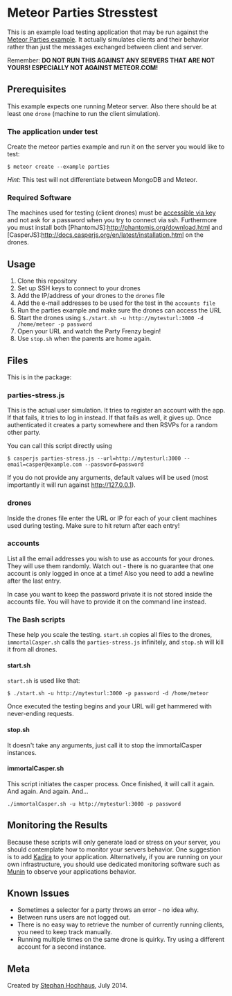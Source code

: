 # Meteor Parties Stresstest

This is an example load testing application that may be run against the [Meteor Parties example](https://www.meteor.com/examples/parties). It actually simulates clients and their behavior rather than just the messages exchanged between client and server.

Remember:
**DO NOT RUN THIS AGAINST ANY SERVERS THAT ARE NOT YOURS! ESPECIALLY NOT AGAINST METEOR.COM!**

## Prerequisites

This example expects one running Meteor server. Also there should be at least one `drone` (machine to run the client simulation).

### The application under test

Create the meteor parties example and run it on the server you would like to test:

    $ meteor create --example parties
    
*Hint*: This test will not differentiate between MongoDB and Meteor.

### Required Software

The machines used for testing (client drones) must be [accessible via key](http://sshkeychain.sourceforge.net/mirrors/SSH-with-Keys-HOWTO/SSH-with-Keys-HOWTO-4.html) and not ask for a password when you try to connect via ssh.
Furthermore you must install both [PhantomJS]:http://phantomjs.org/download.html and [CasperJS]:http://docs.casperjs.org/en/latest/installation.html on the drones.

## Usage

1. Clone this repository
2. Set up SSH keys to connect to your drones
3. Add the IP/address of your drones to the `drones` file
4. Add the e-mail addresses to be used for the test in the `accounts file`
5. Run the parties example and make sure the drones can access the URL
6. Start the drones using `$./start.sh -u http://mytesturl:3000 -d /home/meteor -p password`
7. Open your URL and watch the Party Frenzy begin!
8. Use `stop.sh` when the parents are home again.

## Files

This is in the package:

### parties-stress.js

This is the actual user simulation. It tries to register an account with the app. If that fails, it tries to log in instead. If that fails as well, it gives up.
Once authenticated it creates a party somewhere and then RSVPs for a random other party.

You can call this script directly using 

    $ casperjs parties-stress.js --url=http://mytesturl:3000 --email=casper@example.com --password=password

If you do not provide any arguments, default values will be used (most importantly it will run against http://127.0.0.1).    

### drones

Inside the drones file enter the URL or IP for each of your client machines used during testing. Make sure to hit return after each entry!

### accounts

List all the email addresses you wish to use as accounts for your drones. They will use them randomly. Watch out - there is no guarantee that one account is only logged in once at a time!
Also you need to add a newline after the last entry.

In case you want to keep the password private it is not stored inside the accounts file. You will have to provide it on the command line instead.

### The Bash scripts

These help you scale the testing. `start.sh` copies all files to the drones, `immortalCasper.sh` calls the `parties-stress.js` infinitely, and `stop.sh` will kill it from all drones.

#### start.sh 

`start.sh` is used like that:

    $ ./start.sh -u http://mytesturl:3000 -p password -d /home/meteor

Once executed the testing begins and your URL will get hammered with never-ending requests.

#### stop.sh

It doesn't take any arguments, just call it to stop the immortalCasper instances.

#### immortalCasper.sh

This script initiates the casper process. Once finished, it will call it again. And again. And again. And...

    ./immortalCasper.sh -u http://mytesturl:3000 -p password


## Monitoring the Results

Because these scripts will only generate load or stress on your server, you should contemplate how to monitor your servers behavior. One suggestion is to add [Kadira](https://kadira.io/) to your application. Alternatively, if you are running on your own infrastructure, you should use dedicated monitoring software such as [Munin](http://munin-monitoring.org/) to observe your applications behavior.

## Known Issues

* Sometimes a selector for a party throws an error - no idea why.
* Between runs users are not logged out.
* There is no easy way to retrieve the number of currently running clients, you need to keep track manually.
* Running multiple times on the same drone is quirky. Try using a different account for a second instance.

## Meta
Created by [Stephan Hochhaus](mailto:stephan@yauh.de), July 2014.